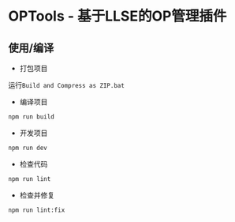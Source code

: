 # OPTools - 基于LLSE的OP管理插件

## 使用/编译

- 打包项目

运行`Build and Compress as ZIP.bat`

- 编译项目

```bash
npm run build
```

- 开发项目

```bash
npm run dev
```

- 检查代码

```bash
npm run lint
```

- 检查并修复

```bash
npm run lint:fix
```
